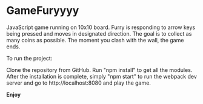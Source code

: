 # GameFuryyyy

JavaScript game running on 10x10 board. Furry is responding to arrow 
keys being pressed and moves in designated direction.
The goal is to collect as many coins as possible. The moment you 
clash with the wall, the game ends. 

To run the project:

Clone the repository from GitHub. Run "npm install" to get all the modules.
After the installation is complete, simply "npm start" to run the 
webpack dev server and go to http://localhost:8080 and play the game. 


**Enjoy**
